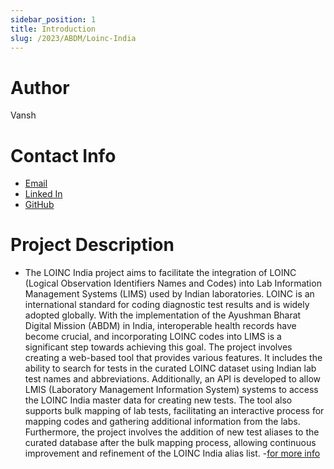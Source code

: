 ```yaml
---
sidebar_position: 1
title: Introduction
slug: /2023/ABDM/Loinc-India
---
```



# Author
Vansh

# Contact Info
- [Email](bt20eee008@nituk.ac.in)
- [Linked In](https://www.linkedin.com/in/vansh-kamboj-473136228/)
- [GitHub](https://github.com/Vansh-Kamboj)

# Project Description
- The LOINC India project aims to facilitate the integration of LOINC (Logical 
 Observation Identifiers Names and Codes) into Lab Information Management 
 Systems (LIMS) used by Indian laboratories. LOINC is an international standard 
 for coding diagnostic test results and is widely adopted globally. With the 
 implementation of the Ayushman Bharat Digital Mission (ABDM) in India, 
interoperable health records have become crucial, and incorporating LOINC codes 
into LIMS is a significant step towards achieving this goal. 
The project involves creating a web-based tool that provides various features. It 
includes the ability to search for tests in the curated LOINC dataset using Indian 
lab test names and abbreviations. Additionally, an API is developed to allow LMIS 
(Laboratory Management Information System) systems to access the LOINC India 
master data for creating new tests. The tool also supports bulk mapping of lab tests, 
facilitating an interactive process for mapping codes and gathering additional 
information from the labs. Furthermore, the project involves the addition of new 
test aliases to the curated database after the bulk mapping process, allowing 
continuous improvement and refinement of the LOINC India alias list. 
-[for more info](https://github.com/kiranma72/loinc-india/issues/1)